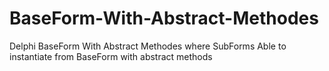 # BaseForm-With-Abstract-Methodes
Delphi BaseForm With Abstract Methodes where SubForms Able to instantiate from BaseForm with abstract methods
